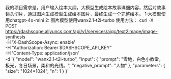 我的项目需求是，用户输入绘本大纲，大模型生成绘本故事详细内容，然后对故事镜头切片，通过图片生成模型生成绘本图片，最终生成一个完整绘本。
1:大模型使用chatgpt-4o-mini
2: 图片模型使用wanx2.1-t2i-turbo 
 使用方法：
curl -X POST https://dashscope.aliyuncs.com/api/v1/services/aigc/text2image/image-synthesis \
    -H 'X-DashScope-Async: enable' \
    -H "Authorization: Bearer $DASHSCOPE_API_KEY" \
    -H 'Content-Type: application/json' \
    -d '{
    "model": "wanx2.1-t2i-turbo",
    "input": {
        "prompt": "雪地，白色小教堂，极光，冬日场景，柔和的光线。",
        "negative_prompt": "人物"
    },
    "parameters": {
        "size": "1024*1024",
        "n": 1
    }
}'
